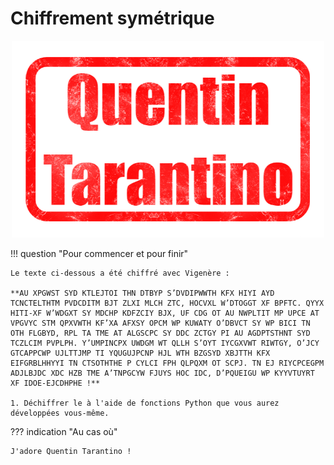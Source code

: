 # Chiffrement symétrique

<center>
    <img src="./images/quentin.png" alt="image" width="500" height="auto">
</center>

!!! question "Pour commencer et pour finir"

    Le texte ci-dessous a été chiffré avec Vigenère :

    **AU XPGWST SYD KTLEJTOI THN DTBYP S’DVDIPWWTH KFX HIYI AYD TCNCTELTHTM PVDCDITM BJT ZLXI MLCH ZTC, HOCVXL W’DTOGGT XF BPFTC. QYYX HITI-XF W’WDGXT SY MDCHP KDFZCIY BJX, UF CDG OT AU NWPLTIT MP UPCE AT VPGVYC STM QPXVWTH KF’XA AFXSY OPCM WP KUWATY O’DBVCT SY WP BICI TN OTH FLGBYD, RPL TA TME AT ALGSCPC SY DDC ZCTGY PI AU AGDPTSTHNT SYD TCZLCIM PVPLPH. Y’UMPINCPX UWDGM WT QLLH S’OYT IYCGXVWT RIWTGY, O’JCY GTCAPPCWP UJLTTJMP TI YQUGUJPCNP HJL WTH BZGSYD XBJTTH KFX EIFGRBLHHYYI TN CTSOTHTHE P CYLCI FPH QLPQXM OT SCPJ. TN EJ RIYCPCEGPM ADJLBJDC XDC HZB TME A’TNPGCYW FJUYS HOC IDC, D’PQUEIGU WP KYYVTUYRT XF IDOE-EJCDHPHE !**

    1. Déchiffrer le à l'aide de fonctions Python que vous aurez développées vous-même.

??? indication "Au cas où"

    J'adore Quentin Tarantino !